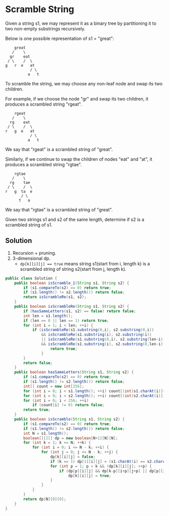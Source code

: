 # Scramble String

Given a string s1, we may represent it as a binary tree by partitioning it to two non-empty substrings recursively.

Below is one possible representation of s1 = "great":

        great
       /    \
      gr    eat
     / \    /  \
    g   r  e   at
               / \
              a   t

To scramble the string, we may choose any non-leaf node and swap its two children.

For example, if we choose the node "gr" and swap its two children, it produces a scrambled string "rgeat".

        rgeat
       /    \
      rg    eat
     / \    /  \
    r   g  e   at
               / \
              a   t

We say that "rgeat" is a scrambled string of "great".

Similarly, if we continue to swap the children of nodes "eat" and "at", it produces a scrambled string "rgtae".

        rgtae
       /    \
      rg    tae
     / \    /  \
    r   g  ta  e
           / \
          t   a

We say that "rgtae" is a scrambled string of "great".

Given two strings s1 and s2 of the same length, determine if s2 is a scrambled string of s1.

## Solution

1. Recursion + pruning.
2. 3-dimensional dp.
    + `dp[k][i][j] == true` means string s1(start from i, length k) is a scrambled string of string s2(start from j, length k).

```java
public class Solution {
    public boolean isScramble_1(String s1, String s2) {
        if (s1.compareTo(s2) == 0) return true;
        if (s1.length() != s2.length()) return false;
        return isScrambleRe(s1, s2);
    }
    public boolean isScrambleRe(String s1, String s2) {
        if (hasSameLetters(s1, s2) == false) return false;
        int len = s1.length();
        if (len == 0 || len == 1) return true;
        for (int i = 1; i < len; ++i) {
            if (isScrambleRe(s1.substring(0,i), s2.substring(0,i)) 
                && isScrambleRe(s1.substring(i), s2.substring(i)) 
                || isScrambleRe(s1.substring(0,i), s2.substring(len-i)) 
                && isScrambleRe(s1.substring(i), s2.substring(0,len-i))) {
                    return true;
                }
        }
        return false;
    }
    public boolean hasSameLetters(String s1, String s2) {
        if (s1.compareTo(s2) == 0) return true;
        if (s1.length() != s2.length()) return false;
        int[] count = new int[256];
        for (int i = 0; i < s1.length(); ++i) count[(int)s1.charAt(i)]++;
        for (int i = 0; i < s2.length(); ++i) count[(int)s2.charAt(i)]--;
        for (int i = 0; i < 256; ++i)
            if (count[i] != 0) return false;
        return true;
    }
    public boolean isScramble(String s1, String s2) {
        if (s1.compareTo(s2) == 0) return true;
        if (s1.length() != s2.length()) return false;
        int N = s1.length();
        boolean[][][] dp = new boolean[N+1][N][N];
        for (int k = 1; k <= N; ++k) {
            for (int i = 0; i <= N - k; ++i) {
                for (int j = 0; j <= N - k; ++j) {
                    dp[k][i][j] = false;
                    if (k == 1) dp[1][i][j] = (s1.charAt(i) == s2.charAt(j));
                    for (int p = 1; p < k && !dp[k][i][j]; ++p) {
                        if (dp[p][i][j] && dp[k-p][i+p][j+p] || dp[p][i][j+k-p] && dp[k-p][i+p][j])
                            dp[k][i][j] = true;
                    }
                }
            }
        }
        return dp[N][0][0];
    }
}
```